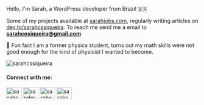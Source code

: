 Hello, I'm Sarah, a WordPress developer from Brazil 🇧🇷

Some of my projects available at [sarahjobs.com](https://sarahjobs.com/), regularly writing articles on [dev.to/sarahcssiqueira](https://dev.to/sarahcssiqueira). To reach me send me a email to **sarahcosiqueira@gmail.com**

🌟 Fun fact I am a former physics student, turns out my math skills were not good enough for the kind of physicist I wanted to become.

<p><img align="center" src="https://github-readme-stats.vercel.app/api/top-langs?username=sarahcssiqueira&show_icons=true&locale=en&layout=compact" alt="sarahcssiqueira" /></p>


<h4 align="left">Connect with me:</h4>
<p align="left">
<a href="https://linkedin.com/in/sarahcssiqueira" target="blank"><img align="center" src="https://raw.githubusercontent.com/rahuldkjain/github-profile-readme-generator/master/src/images/icons/Social/linked-in-alt.svg" alt="sarahcssiqueira" height="30" width="40" /></a>
<a href="https://twitter.com/sarahcssiqueira" target="blank"><img align="center" src="https://raw.githubusercontent.com/rahuldkjain/github-profile-readme-generator/master/src/images/icons/Social/twitter.svg" alt="sarahcssiqueira" height="30" width="40" /></a>
<a href="https://dev.to/sarahcssiqueira" target="blank"><img align="center" src="https://raw.githubusercontent.com/rahuldkjain/github-profile-readme-generator/master/src/images/icons/Social/devto.svg" alt="sarahcssiqueira" height="30" width="40" /></a>
<a href="https://codepen.io/sarahcssiqueira" target="blank"><img align="center" src="https://raw.githubusercontent.com/rahuldkjain/github-profile-readme-generator/master/src/images/icons/Social/codepen.svg" alt="sarahcssiqueira" height="30" width="40" /></a>
</p>

